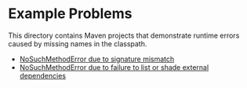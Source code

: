 # Example Problems

This directory contains Maven projects that demonstrate runtime errors
caused by missing names in the classpath.

- [NoSuchMethodError due to signature mismatch](no-such-method-error-signature-mismatch/README.md)
- [NoSuchMethodError due to failure to list or shade external dependencies](appengine-api-sdk/README.md)
